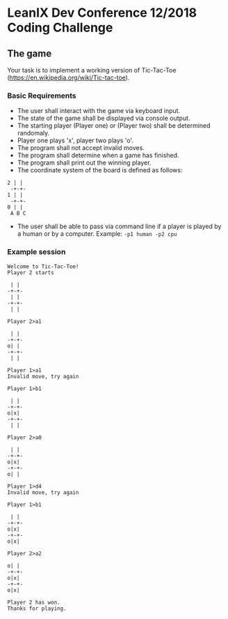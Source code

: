 # LeanIX Dev Conference 12/2018 Coding Challenge
## The game
Your task is to implement a working version of Tic-Tac-Toe (https://en.wikipedia.org/wiki/Tic-tac-toe).

### Basic Requirements
- The user shall interact with the game via keyboard input.
- The state of the game shall be displayed via console output.
- The starting player (Player one) or (Player two) shall be determined randomaly.
- Player one plays 'x', player two plays 'o'.
- The program shall not accept invalid moves.
- The program shall determine when a game has finished.
- The program shall print out the winning player.
- The coordinate system of the board is defined as follows:
```
2 | |
 -+-+-
1 | |
 -+-+-
0 | |
 A B C
```
- The user shall be able to pass via command line if a player is played by a human or by a computer. Example: `-p1 human -p2 cpu`

### Example session
```
Welcome to Tic-Tac-Toe!
Player 2 starts

 | |
-+-+-
 | |
-+-+-
 | |

Player 2>a1

 | |
-+-+-
o| |
-+-+-
 | |

Player 1>a1
Invalid move, try again

Player 1>b1

 | |
-+-+-
o|x|
-+-+-
 | |

Player 2>a0

 | |
-+-+-
o|x|
-+-+-
o| |

Player 1>d4
Invalid move, try again

Player 1>b1

 | |
-+-+-
o|x|
-+-+-
o|x|

Player 2>a2

o| |
-+-+-
o|x|
-+-+-
o|x|

Player 2 has won.
Thanks for playing.
```
